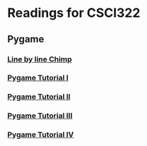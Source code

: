 # Readings for CSCI322

## Pygame

### [Line by line Chimp](http://www.pygame.org/docs/tut/chimp/ChimpLineByLine.html)
### [Pygame Tutorial I](http://eli.thegreenplace.net/2008/12/13/writing-a-game-in-python-with-pygame-part-i)
### [Pygame Tutorial II](http://eli.thegreenplace.net/2008/12/20/writing-a-game-in-python-with-pygame-part-ii)
### [Pygame Tutorial III](http://eli.thegreenplace.net/2009/01/09/writing-a-game-in-python-with-pygame-part-iii)
### [Pygame Tutorial IV](http://eli.thegreenplace.net/2009/02/13/writing-a-game-in-python-with-pygame-part-iv)